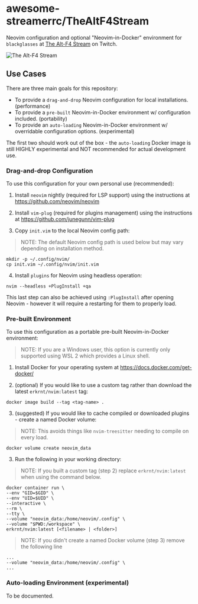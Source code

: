 # awesome-streamerrc/TheAltF4Stream

Neovim configuration and optional "Neovim-in-Docker" environment for `blackglasses` at [The Alt-F4 Stream](https://www.twitch.tv/thealtf4stream) on Twitch.

![The Alt-F4 Stream][preview]

## Use Cases

There are three main goals for this repository:

- To provide a `drag-and-drop` Neovim configuration for local installations. (performance)
- To provide a `pre-built` Neovim-in-Docker environment w/ configuration included. (portability)
- To provide an `auto-loading` Neovim-in-Docker environment w/ overridable configuration options. (experimental)

The first two should work out of the box - the `auto-loading` Docker image is still HIGHLY experimental and NOT recommended for actual development use.

### Drag-and-drop Configuration

To use this configuration for your own personal use (recommended):

1. Install `neovim` nightly (required for LSP support) using the instructions at https://github.com/neovim/neovim

2. Install `vim-plug` (required for plugins management) using the instructions at https://github.com/junegunn/vim-plug

3. Copy `init.vim` to the local Neovim config path:

> NOTE: The default Neovim config path is used below but may vary depending on installation method.

```
mkdir -p ~/.config/nvim/
cp init.vim ~/.config/nvim/init.vim
```

4. Install `plugins` for Neovim using headless operation:

```
nvim --headless +PlugInstall +qa
```

This last step can also be achieved using `:PlugInstall` after opening Neovim - however it will require a restarting for them to properly load.

### Pre-built Environment

To use this configuration as a portable pre-built Neovim-in-Docker environment:

> NOTE: If you are a Windows user, this option is currently only supported using WSL 2 which provides a Linux shell.

1. Install Docker for your operating system at https://docs.docker.com/get-docker/

2. (optional) If you would like to use a custom tag rather than download the latest `erkrnt/nvim:latest` tag:

```
docker image build --tag <tag-name> .
```

3. (suggested) If you would like to cache compiled or downloaded plugins - create a named Docker volume:

> NOTE: This avoids things like `nvim-treesitter` needing to compile on every load.

```
docker volume create neovim_data
```

3. Run the following in your working directory:

> NOTE: If you built a custom tag (step 2) replace `erkrnt/nvim:latest` when using the command below.

```
docker container run \
--env "GID=$GID" \
--env "UID=$UID" \
--interactive \
--rm \
--tty \
--volume "neovim_data:/home/neovim/.config" \
--volume "$PWD:/workspace" \
erkrnt/nvim:latest [<filename> | <folder>]
```

> NOTE: If you didn't create a named Docker volume (step 3) remove the following line

```
...
--volume "neovim_data:/home/neovim/.config" \
...
```

### Auto-loading Environment (experimental)

To be documented.

[preview]: https://github.com/erkrnt/awesome-streamerrc/blob/master/TheAltF4Stream/TheAltF4Stream.png "The Alt-F4 Stream"
